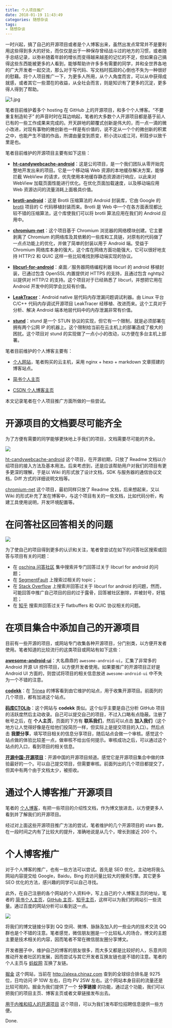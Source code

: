 ```yaml
---
title: 个人项目推广
date: 2018-01-19 11:43:49
categories: 随想杂谈
tags:
- 随想杂谈
---
```


一时兴起，搞了自己的开源项目或者是个人博客出来，虽然出发点常常并不是要利用这些得到多大的好处，而仅仅是出于一种保存曾经战斗过的地方的习惯，或者随手总结记录，以弥补随着年龄的增长而变得越来越差的记忆的不足，但如果自己搞得这些东西能被更多的人看到，能够帮助许许多多有需要的同学，并和全世界各地的广大开发者一起交流，那么对于写代码、写文档时孤寂的心倒也不失为一种很好的慰藉。将个人项目推广一下，为更多人所用，从个人角度而言，可以从中获得成就感，或者其它一些潜在的收益，从全社会而言，则是知识有了更多的沉淀，更多得人得到了帮助。
<!--more-->

![1.jpg](http://upload-images.jianshu.io/upload_images/1315506-15a25944cec8ed71.jpg?imageMogr2/auto-orient/strip%7CimageView2/2/w/1240)


笔者目前维护着多个 hosting 在 GitHub 上的开源项目，和多个个人博客。“不要重复制造轮子” 的声音时时在耳边响起，笔者的大多数个人开源项目都是基于前人已有的一些工作成果来完成的。开天辟地的颠覆式创新是伟大的，而一点一滴的微小改进，对现有事物的微创新也一样是有价值的，说不定从一个个的微创新的积累之中，也能产生不错的作品，所谓由量变到质变，积小流以成江河，积跬步以致千里是也。

笔者目前维护的开源项目主要有如下这些：

* **[ht-candywebcache-android](https://github.com/NEYouFan/ht-candywebcache-android)**：这是公司项目，是一个我们团队从零开始完整地开发出来的项目。它是一个移动端 Web 资源的本地缓存解决方案，能够拦截 WebView 的请求，优先使用本地缓存静态资源进行响应，以此来对 WebView 加载页面性能进行优化。在优化页面加载速度，以及移动端应用 Web 资源访问的流量消耗上面极具价值。

* **[brotli-android](https://github.com/NEYouFan/brotli-android)**：这是 Brotli 压缩算法的 Android 封装库，它由 Google 的 [brotli](https://github.com/google/brotli) 项目的 C 代码移植封装而来。Brotli 是 Web 中一个在各方面表现都比较不错的压缩算法，这个库使我们可以将 brotli 算法应用在我们的 Android 应用中。

* **[chromium-net](https://github.com/hanpfei/chromium-net)**：这个项目基于 Chromium 浏览器的网络模块创建。它主要剥离了 Chromium 的网络库及其依赖的一些库和工具链，对原有的代码做了一点点功能上的优化，并做了简单的封装以用于 Android 端。受益于 Chromium 网络库本身的强大，这个库在网络方面功能强大，它可以很好地支持 HTTP/2 和 QUIC 这样一些比较难找到移动端实现的协议。

* **[libcurl-for-android](https://github.com/hanpfei/libcurl-for-android)**：桌面／服务器网络编程利器 libcurl 的 android 移植封装，已通过包含 OpenSSL 内置提供对 HTTPS 的支持，且通过包含 nghttp2 以提供对 HTTP/2 的支持。这个项目对于已经熟悉了 libcurl，并想把它用在 Android 开发中的同学会比较有价值。

* **[LeakTracer](https://github.com/hanpfei/LeakTracer)**：Android native 层代码内存泄漏问题调试利器。由 Linux 平台 C/C++ 代码内存调试开源项目 LeakTracer 经移植、改进而来。这个工具对于分析、解决 Android 端本地层代码中的内存泄漏非常有价值。

* **[stund](https://github.com/hanpfei/stund)**：stund 是一个 STUN 协议的实现，但它有一个限制，就是必须部署在拥有两个公网 IP 的机器上。这个限制给当前在云主机上的部署造成了极大的困扰。这个项目对 stund 的实现做了一点小小的改动，以方便在多台主机上部署。

笔者目前维护的个人博客主要有：

 * [个人网站](https://www.wolfcstech.com/)，笔者购买的云主机，采用 nginx + hexo + markdown 文章搭建的博客站点。

 * [简书个人主页](https://www.jianshu.com/u/1109fa43aaf6)

 * [CSDN 个人博客主页](http://blog.csdn.net/tq08g2z)

本文记录笔者在个人项目推广方面所做的一些尝试。

# 开源项目的文档要尽可能齐全
为了方便有需要的同学能够更快地上手我们的项目，文档需要尽可能的齐全。

![](http://upload-images.jianshu.io/upload_images/1315506-cb07f7d769b83e0a.jpg?imageMogr2/auto-orient/strip%7CimageView2/2/w/1240)

[ht-candywebcache-android](https://github.com/NEYouFan/ht-candywebcache-android) 这个项目，在开源初期，只放了 Readme 文档以介绍项目的接入方法及基本用法。后来考虑到，还是应该帮助用户对我们的项目有更多更深的理解，于是以 Wiki 的形式放了设计文档，SDK 与服务器的通信协议文档，Diff 方式的详细说明文档等。

[chromium-net](https://github.com/hanpfei/chromium-net) 这个项目，最初同样只放了 Readme 文档，后来想起来，又以 Wiki 的形式补充了发在博客中，与这个项目有关的一些文档，比如代码分析，构建工具使用说明，开发环境配置等。

# 在问答社区回答相关的问题

![](http://upload-images.jianshu.io/upload_images/1315506-1f2a78658299259e.jpg?imageMogr2/auto-orient/strip%7CimageView2/2/w/1240)

为了使自己的项目得到更多的认识和关注，笔者曾尝试在如下的问答社区搜索或回答与项目有关的问题：
 * 在 [oschina 问答社区](https://www.oschina.net/question) 集中搜索并专门回答过关于 libcurl for android 的问题；
 * 在 [SegmentFault](https://segmentfault.com/) 上搜索过相关的 topic；
 * 在 [Stack Overflow](https://stackoverflow.com/) 上搜索并回答过关于 libcurl for android 的问题，然而，可能回答中推广自己项目的目的过于露骨，回答被社区删除，并被封号，好尴尬；
 * 在 [知乎](http://www.zhihu.com/) 搜索并回答过关于 flatbuffers 和 QUIC 协议相关的问题。

# 在项目集合中添加自己的开源项目

目前有一些开源的项目，或网站专门收集各种开源项目，分门别类，以方便开发者使用。笔者知道的比较流行的这类项目或网站有如下这些：

**[awesome-android-ui](https://github.com/wasabeef/awesome-android-ui)**：大名鼎鼎的 `awesome-android-ui`，汇集了非常多的 Android 开源 UI 控件项目，以方便开发者使用。如果要推广的开源项目正好是 Android UI 方面的，则尝试将项目的相关信息放进 `awesome-android-ui` 中不失为一个不错的注意。

**[codekk](http://p.codekk.com/)**：在 [Trinea](http://www.trinea.cn/dev-tools/development-tools/features-and-versions/) 的博客看到由它维护的站点，用于收集开源项目。前面列的几个项目，都有加进这个站点。

**[码库CTOLib](http://www.ctolib.com/)**：这个网站与 **codekk** 类似。这个似乎主要是自己分析 GitHub 项目的活跃度然后主动收录。自己可以提交自己的项目，不过入口略有点隐蔽。注册了帐号之后，在 **个人主页**，页面的下方有 **联系我们**，然后可以点击 **加入我们**（这个地方让人觉得好像是在给他们投简历一样，但实际上是提交项目的入口）。然后点击 **我要分享**，填写项目相关的信息分享项目，随后站点会做一个审核。感觉这个站点做的体验比较差一点，做审核不给出任何提示。审核成功之后，可以通过这个站点的入口，看到项目的相关信息。

**[开源中国-开源项目](https://www.oschina.net/project/zh)**：开源中国的开源项目频道。感觉它是开源项目集合中做的体验最好的一个。可以自己提交项目，但需要审核。前面列出的几个项目都提交了，但其中有两个由于文档太少，被拒收。

# 通过个人博客推广开源项目

笔者的 [个人博客](https://www.wolfcstech.com/)，有把一些项目的介绍性文档，作为博文放进去，以方便更多人看到并了解我们的开源项目。

经过对上面这些开源项目推广方法的尝试，笔者维护的几个开源项目的 stars 数，在一段时间之内有了比较大的提升，准确地说是从几个，增长到接近 200 个。

# 个人博客推广

对于个人博客的推广，也有一些方法可以尝试。首先是 SEO 优化，主动地将我么网站内容提交给 Google，Baidu，Bing 的访问量比较大的搜索引擎。其它更多 SEO 优化的方法，感兴趣的同学可以自己寻找。

此外，在自己注册的各个网站的个人资料中，写上自己的个人博客主页的地址，笔者的 [简书个人主页](https://www.jianshu.com/u/1109fa43aaf6)，[GitHub 主页](https://github.com/hanpfei)，[知乎主页](https://www.zhihu.com/people/han-peng-fei-49/activities)，这样可以为我们的网站引一些流量。通过百度的网站分析可以看到这一点。

![](http://upload-images.jianshu.io/upload_images/1315506-80eeaaf985c80052.png?imageMogr2/auto-orient/strip%7CimageView2/2/w/1240)

将我们的博文链接分享到 QQ 空间、微博、脉脉及加入的一些业内的技术交流 QQ 群也是个不错的注意。笔者感觉，微信朋友圈是一个比较私人的场合，博文的主题主要是技术相关的内容，因而笔者不常在微信朋友圈分享博文。

开发者圈子中，维护自己的博客的朋友很多，而大多又都是比较好的人，乐意共同推动开发者社区的发展，因而尝试与其它开发者互换友链也是不错的注意。笔者的个人主页与 [蚂蚁网](http://www.vants.org/) 互换了友链。

[掘金](https://juejin.im/timeline) 这个网站，当前在 http://alexa.chinaz.com 查到的全球综合排名是 9275 位，日均访问 IP 10W 左右，日均 PV 25W 左右。这个网站本身目前的流量还是比较可观的。掘金为我们提供了一个 **分享链接** 的功能，通过这个功能，我们可以把我们的项目主页、博客主页或者文章链接发布出去。

[用于内推和招人的开源项目](http://b.codekk.com/detail/Trinea/%E7%94%A8%E4%BA%8E%E5%86%85%E6%8E%A8%E5%92%8C%E6%8B%9B%E4%BA%BA%E7%9A%84%E5%BC%80%E6%BA%90%E9%A1%B9%E7%9B%AE) 这个项目，可以为我们发布职位招聘信息提供一些方便。

Done.
